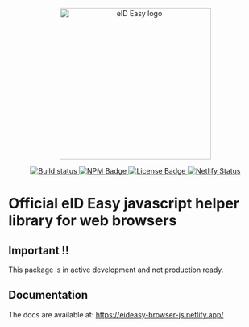 <p align="center"><a href="https://eideasy.com/" target="_blank" rel="noopener noreferrer"><img width="300" src="https://eideasy.com/wp-content/uploads/2020/11/eid-easy-logo-1.png" alt="eID Easy logo"></a></p>

<p align="center">
  <a href="https://github.com/eideasy/eideasy-browser-js/actions/workflows/ci.yml">
    <img src="https://github.com/eideasy/eideasy-browser-js/actions/workflows/ci.yml/badge.svg" alt="Build status">
  </a>
  <a href="https://www.npmjs.com/package/@eid-easy/eideasy-browser-js">
    <img src="https://img.shields.io/npm/v/@eid-easy/eideasy-browser-js.svg?sanitize=true" alt="NPM Badge">
  </a>
  <a href="https://www.npmjs.com/package/@eid-easy/eideasy-browser-js">
    <img src="https://img.shields.io/npm/l/@eid-easy/eideasy-browser-js.svg?sanitize=true" alt="License Badge">
  </a>
  <a href="https://app.netlify.com/sites/eideasy-browser-js/deploys">
    <img src="https://api.netlify.com/api/v1/badges/49a66134-1471-49de-9786-c774ca3cc102/deploy-status" alt="Netlify Status">
  </a>
</p>

# Official eID Easy javascript helper library for web browsers

## Important !!
This package is in active development and not production ready.

## Documentation
The docs are available at: https://eideasy-browser-js.netlify.app/
